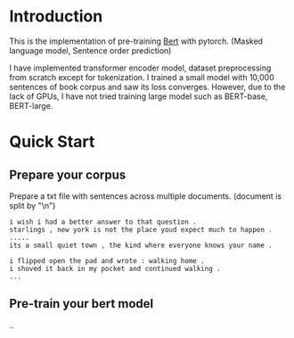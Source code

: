 # Introduction 

This is the implementation of pre-training [Bert](https://arxiv.org/abs/1810.04805) with pytorch. 
(Masked language model, Sentence order prediction)

I have implemented transformer encoder model, dataset preprocessing from scratch except for tokenization.
I trained a small model with 10,000 sentences of book corpus and saw its loss converges.
However, due to the lack of GPUs, I have not tried training large model such as BERT-base, BERT-large.


# Quick Start

## Prepare your corpus

Prepare a txt file with sentences across multiple documents. 
(document is split by "\n")

```
i wish i had a better answer to that question .
starlings , new york is not the place youd expect much to happen .
.....
its a small quiet town , the kind where everyone knows your name .

i flipped open the pad and wrote : walking home .
i shoved it back in my pocket and continued walking .
...
```

## Pre-train your bert model



..
